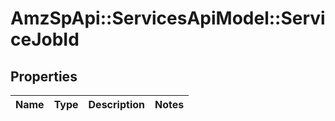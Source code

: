 # AmzSpApi::ServicesApiModel::ServiceJobId

## Properties
Name | Type | Description | Notes
------------ | ------------- | ------------- | -------------

